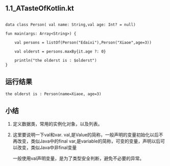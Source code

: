 ## 1.1_ATasteOfKotlin.kt

```

data class Person( val name: String,val age: Int? = null)

fun main(args: Array<String>) {

    val persons = listOf(Person("Edaixi"),Person("Xiaoe",age=3))
    
    val olderst = persons.maxBy{it.age ?: 0}
    
    println("the olderst is : $olderst")
}

```

## 运行结果

```
the olderst is : Person(name=Xiaoe, age=3)
```


## 小结

1. 定义数据类，常用的实例化对象，以及列表。

2. 这里要说明一下val和var.
   val,是Value的简称，一般声明的变量初始化以后不再改变，类似Java中的final
   var,是variable的简称，可变的变量，声明以后可以改变，类似Java中非final变量
   
   一般使用val声明变量，是为了类型安全判断，避免不必要的异常。
